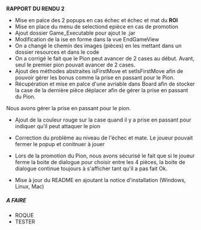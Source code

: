 **RAPPORT DU RENDU 2**

- Mise en palce des 2 popups en cas échec et échec et mat du **ROI**
- Mise en place du menu de selectiond  epièce en cas de promotion
- Ajout dossier Game_Executable pour ajout le .jar
- Modification de la ise en forme dans la vue EndGameView
- On a changé le chemin des images (pièces) en les mettant dans un dossier resources et dans le code
- On a corrigé le fait que le Pion peut avancer de 2 cases au début. Avant, seul le premier pion pouvait avancer de 2 cases.
- Ajout des méthodes abstraites isFirstMove et setIsFirstMove afin de pouvoir gérer les bonus comme la prise en passant pour le Pion.
- Récupération et mise en palce d'une avriable dans Board afin de stocker la case de la dernière pièce déplacer afin de gérer la prise en passant du Pion.

Nous avons gérer la prise en passant pour le pion.

- Ajout de la couleur rouge sur la case quand il y a prise en passant pour indiquer qu'il peut attaquer le pion

- Correction du problème au niveau de l'échec et mate. Le joueur pouvait fermer le popup et conitnuer à jouer
- Lors de la promotion du Pion, nous avons sécurisé le fait que si le joueur ferme la boite de dialogue pour choisir
entre les 4 pièces, la boite de dialogue continue toujours à s'afficher tant qu'il a pas fait Ok.

- Mise à jour du README en ajoutant la notice d'installation (Windows, Linux, Mac)

##### A FAIRE
- ROQUE
- TESTER